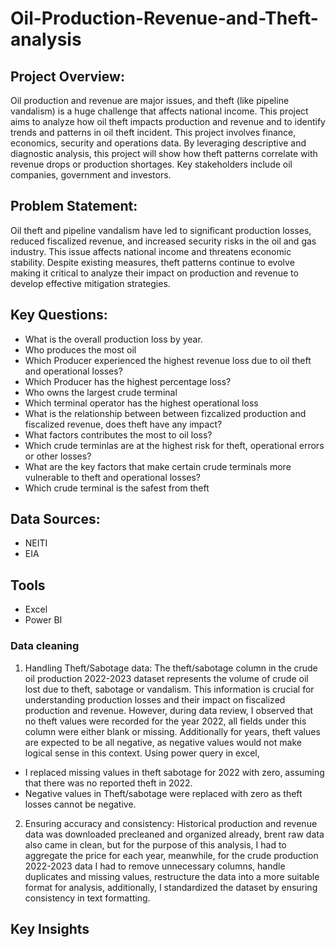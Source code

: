 # Oil-Production-Revenue-and-Theft-analysis

## Project Overview:
Oil production and revenue are major issues, and theft (like pipeline vandalism) is a huge challenge that affects national income. 
This project aims to analyze how oil theft impacts production and revenue and to identify trends and patterns in oil theft incident.
This project involves finance, economics, security and operations data.
By leveraging descriptive and diagnostic analysis, this project will show how theft patterns correlate with revenue drops or production shortages.
Key stakeholders include oil companies, government and investors.

## Problem Statement:
Oil theft and pipeline vandalism have led to significant production losses, reduced fiscalized revenue, and increased security risks in the oil and gas industry. This issue affects national income and threatens economic stability. Despite existing measures, theft patterns continue to evolve making it critical to analyze their impact on production and revenue to develop effective mitigation strategies.

## Key Questions:
- What is the overall production loss by year.
- Who produces the most oil
- Which Producer experienced the highest revenue loss due to oil theft and operational losses?
- Which Producer has the highest percentage loss?
- Who owns the largest crude terminal
- Which terminal operator has the highest operational loss
- What is the relationship between between fizcalized production and fiscalized revenue, does theft have any impact?
- What factors contributes the most to oil loss?
- Which crude terminlas are at the highest risk for theft, operational errors or other losses?
- What are the key factors that make certain crude terminals more vulnerable to theft and operational losses?
- Which crude terminal is the safest from theft
  
## Data Sources:
-	NEITI
-	EIA

## Tools
- Excel
- Power BI

### Data cleaning
1.	Handling Theft/Sabotage data:
The theft/sabotage column in the crude oil production 2022-2023 dataset represents the volume of crude oil lost due to theft, sabotage or vandalism. This information is crucial for understanding production losses and their impact on fiscalized production and revenue. However, during data review, I observed that no theft values were recorded for the year 2022, all fields under this column were either blank or missing. Additionally for years, theft values are expected to be all negative, as negative values would not make logical sense in this context. Using power query in excel,
-	I replaced missing values in theft sabotage for 2022 with zero, assuming that there was no reported theft in 2022.
-	Negative values in Theft/sabotage were replaced with zero as theft losses cannot be negative.
2.	Ensuring accuracy and consistency:
Historical production and revenue data was downloaded precleaned and organized already, brent raw data also came in clean, but for the purpose of this analysis, I had to aggregate the price for each year, meanwhile, for the crude production 2022-2023 data I had to remove unnecessary columns, handle duplicates and missing values, restructure the data into a more suitable format for analysis, additionally, I standardized the dataset by ensuring consistency in text formatting. 


## Key Insights

